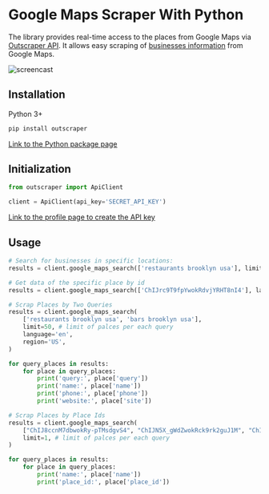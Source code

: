 # Google Maps Scraper With Python

The library provides real-time access to the places from Google Maps via [Outscraper API](https://app.outscraper.com/api-docs#tag/Google-Maps).
It allows easy scraping of [businesses information](https://outscraper.com/google-maps-scraper/#dictionary) from Google Maps.

![screencast](https://media.giphy.com/media/v1.Y2lkPTc5MGI3NjExM2M3OWRhZTI1NzBhNjZlNGY4NmVlOTIzNTQ3MGZhOTQyYTIzNjY0MyZjdD1n/70a8jRmg5xuTjl3yuF/giphy.gif)

## Installation

Python 3+
```bash
pip install outscraper
```

[Link to the Python package page](https://pypi.org/project/outscraper/)

## Initialization
```python
from outscraper import ApiClient

client = ApiClient(api_key='SECRET_API_KEY')
```
[Link to the profile page to create the API key](https://app.outscraper.com/profile)

## Usage

```python
# Search for businesses in specific locations:
results = client.google_maps_search(['restaurants brooklyn usa'], limit=20, language='en', region='us')

# Get data of the specific place by id
results = client.google_maps_search(['ChIJrc9T9fpYwokRdvjYRHT8nI4'], language='en')

# Scrap Places by Two Queries
results = client.google_maps_search(
    ['restaurants brooklyn usa', 'bars brooklyn usa'],
    limit=50, # limit of palces per each query
    language='en',
    region='US',
)

for query_places in results:
    for place in query_places:
        print('query:', place['query'])
        print('name:', place['name'])
        print('phone:', place['phone'])
        print('website:', place['site'])

# Scrap Places by Place Ids
results = client.google_maps_search(
    ["ChIJ8ccnM7dbwokRy-pTMsdgvS4", "ChIJN5X_gWdZwokRck9rk2guJ1M", "ChIJxWLy8DlawokR1jvfXUPSTUE"],
    limit=1, # limit of palces per each query
)

for query_places in results:
    for place in query_places:
        print('name:', place['name'])
        print('place_id:', place['place_id'])
```
